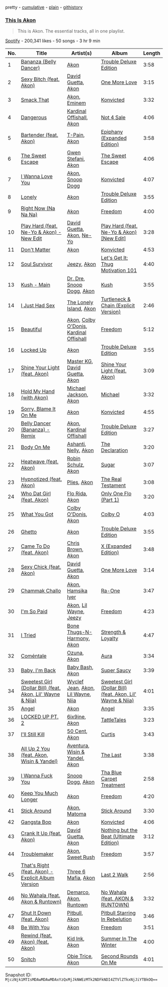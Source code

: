pretty - [cumulative](/playlists/cumulative/37i9dQZF1DZ06evO0gCG2c.md) - [plain](/playlists/plain/37i9dQZF1DZ06evO0gCG2c) - [githistory](https://github.githistory.xyz/mackorone/spotify-playlist-archive/blob/main/playlists/plain/37i9dQZF1DZ06evO0gCG2c)

### [This Is Akon](https://open.spotify.com/playlist/37i9dQZF1DZ06evO0gCG2c)

> This is Akon\. The essential tracks, all in one playlist.

[Spotify](https://open.spotify.com/user/spotify) - 200,341 likes - 50 songs - 3 hr 9 min

| No. | Title | Artist(s) | Album | Length |
|---|---|---|---|---|
| 1 | [Bananza \(Belly Dancer\)](https://open.spotify.com/track/3BwkldhE22DdxOcXegF2Kv) | [Akon](https://open.spotify.com/artist/0z4gvV4rjIZ9wHck67ucSV) | [Trouble Deluxe Edition](https://open.spotify.com/album/77eKpEVxmSr1RhqMlirlTF) | 3:58 |
| 2 | [Sexy Bitch \(feat\. Akon\)](https://open.spotify.com/track/127uq83uGFapbddqiMUKky) | [David Guetta](https://open.spotify.com/artist/1Cs0zKBU1kc0i8ypK3B9ai), [Akon](https://open.spotify.com/artist/0z4gvV4rjIZ9wHck67ucSV) | [One More Love](https://open.spotify.com/album/5DJc5qCdB5pPrDO97LXjeW) | 3:15 |
| 3 | [Smack That](https://open.spotify.com/track/3qKGvSu1inEZKwYQnMavNA) | [Akon](https://open.spotify.com/artist/0z4gvV4rjIZ9wHck67ucSV), [Eminem](https://open.spotify.com/artist/7dGJo4pcD2V6oG8kP0tJRR) | [Konvicted](https://open.spotify.com/album/13C2pc5O7ofZKd4p2VYO3S) | 3:32 |
| 4 | [Dangerous](https://open.spotify.com/track/4NOZ35Dhucr6UlVyLOtktd) | [Kardinal Offishall](https://open.spotify.com/artist/5P2rwRBgIN450RaJxdjYdA), [Akon](https://open.spotify.com/artist/0z4gvV4rjIZ9wHck67ucSV) | [Not 4 Sale](https://open.spotify.com/album/4mvT7q9PuuBWZcVyUnZP8e) | 4:06 |
| 5 | [Bartender \(feat\. Akon\)](https://open.spotify.com/track/1RGIjMFMgJxkZHMDXVYzOJ) | [T\-Pain](https://open.spotify.com/artist/3aQeKQSyrW4qWr35idm0cy), [Akon](https://open.spotify.com/artist/0z4gvV4rjIZ9wHck67ucSV) | [Epiphany \(Expanded Edition\)](https://open.spotify.com/album/6CrSEKCF4TYrbSIitegb3h) | 3:58 |
| 6 | [The Sweet Escape](https://open.spotify.com/track/66ZcOcouenzZEnzTJvoFmH) | [Gwen Stefani](https://open.spotify.com/artist/4yiQZ8tQPux8cPriYMWUFP), [Akon](https://open.spotify.com/artist/0z4gvV4rjIZ9wHck67ucSV) | [The Sweet Escape](https://open.spotify.com/album/7xnZ539lh8x6de9jzlpCJp) | 4:06 |
| 7 | [I Wanna Love You](https://open.spotify.com/track/6NncjnSD7JLEetWb9KqMRY) | [Akon](https://open.spotify.com/artist/0z4gvV4rjIZ9wHck67ucSV), [Snoop Dogg](https://open.spotify.com/artist/7hJcb9fa4alzcOq3EaNPoG) | [Konvicted](https://open.spotify.com/album/13C2pc5O7ofZKd4p2VYO3S) | 4:07 |
| 8 | [Lonely](https://open.spotify.com/track/4v7DCN09hgXkKazefkznDQ) | [Akon](https://open.spotify.com/artist/0z4gvV4rjIZ9wHck67ucSV) | [Trouble Deluxe Edition](https://open.spotify.com/album/77eKpEVxmSr1RhqMlirlTF) | 3:55 |
| 9 | [Right Now \(Na Na Na\)](https://open.spotify.com/track/2VqAEP1yY5T523K7bZtL8a) | [Akon](https://open.spotify.com/artist/0z4gvV4rjIZ9wHck67ucSV) | [Freedom](https://open.spotify.com/album/3BHAzidZ03EjVE7ncqyn0M) | 4:00 |
| 10 | [Play Hard \(feat\. Ne\-Yo & Akon\) \- New Edit](https://open.spotify.com/track/16Cs9KsHzgunxaEfGrXysG) | [David Guetta](https://open.spotify.com/artist/1Cs0zKBU1kc0i8ypK3B9ai), [Akon](https://open.spotify.com/artist/0z4gvV4rjIZ9wHck67ucSV), [Ne\-Yo](https://open.spotify.com/artist/21E3waRsmPlU7jZsS13rcj) | [Play Hard \(feat\. Ne\-Yo & Akon\) \[New Edit\]](https://open.spotify.com/album/2RjYiccB99aFRJ8C0QxDf7) | 3:28 |
| 11 | [Don't Matter](https://open.spotify.com/track/12yGwtB2h9NlzeOKYfVYTF) | [Akon](https://open.spotify.com/artist/0z4gvV4rjIZ9wHck67ucSV) | [Konvicted](https://open.spotify.com/album/13C2pc5O7ofZKd4p2VYO3S) | 4:53 |
| 12 | [Soul Survivor](https://open.spotify.com/track/0Ss50OU9tCozI7JIywkv14) | [Jeezy](https://open.spotify.com/artist/4yBK75WVCQXej1p04GWqxH), [Akon](https://open.spotify.com/artist/0z4gvV4rjIZ9wHck67ucSV) | [Let's Get It: Thug Motivation 101](https://open.spotify.com/album/6hiOeC9YErltT6CnK4pfJN) | 4:40 |
| 13 | [Kush \- Main](https://open.spotify.com/track/1U8Ho1nOzKXYDvfigOuHG4) | [Dr\. Dre](https://open.spotify.com/artist/6DPYiyq5kWVQS4RGwxzPC7), [Snoop Dogg](https://open.spotify.com/artist/7hJcb9fa4alzcOq3EaNPoG), [Akon](https://open.spotify.com/artist/0z4gvV4rjIZ9wHck67ucSV) | [Kush](https://open.spotify.com/album/7r3ZRX5UIxKteuTMu7vL7B) | 3:55 |
| 14 | [I Just Had Sex](https://open.spotify.com/track/5PEleSkK4p4E1sx3x7cOLt) | [The Lonely Island](https://open.spotify.com/artist/1f5GqyOPo0CkotzzRwviBu), [Akon](https://open.spotify.com/artist/0z4gvV4rjIZ9wHck67ucSV) | [Turtleneck & Chain \(Explicit Version\)](https://open.spotify.com/album/4IMJWEfkidwtzLanLMAtLP) | 2:46 |
| 15 | [Beautiful](https://open.spotify.com/track/0lqYRbRiGc5oiCUW51JH5s) | [Akon](https://open.spotify.com/artist/0z4gvV4rjIZ9wHck67ucSV), [Colby O'Donis](https://open.spotify.com/artist/7fObcBw9VM3x7ntWKCYl0z), [Kardinal Offishall](https://open.spotify.com/artist/5P2rwRBgIN450RaJxdjYdA) | [Freedom](https://open.spotify.com/album/3BHAzidZ03EjVE7ncqyn0M) | 5:12 |
| 16 | [Locked Up](https://open.spotify.com/track/48EQasc6XD0pOQtkIOWqOC) | [Akon](https://open.spotify.com/artist/0z4gvV4rjIZ9wHck67ucSV) | [Trouble Deluxe Edition](https://open.spotify.com/album/77eKpEVxmSr1RhqMlirlTF) | 3:55 |
| 17 | [Shine Your Light \(feat\. Akon\)](https://open.spotify.com/track/2ttfqpA40dpzzz9QhxnFCv) | [Master KG](https://open.spotify.com/artist/523y9KSneKh6APd1hKxLuF), [David Guetta](https://open.spotify.com/artist/1Cs0zKBU1kc0i8ypK3B9ai), [Akon](https://open.spotify.com/artist/0z4gvV4rjIZ9wHck67ucSV) | [Shine Your Light \(feat\. Akon\)](https://open.spotify.com/album/2g64ICU2z18zpnuS5rQbM9) | 3:09 |
| 18 | [Hold My Hand \(with Akon\)](https://open.spotify.com/track/0pCyoA5o2uxUwIovECCziF) | [Michael Jackson](https://open.spotify.com/artist/3fMbdgg4jU18AjLCKBhRSm), [Akon](https://open.spotify.com/artist/0z4gvV4rjIZ9wHck67ucSV) | [Michael](https://open.spotify.com/album/0yYWeLqonFk11pmb0RiMbP) | 3:32 |
| 19 | [Sorry, Blame It On Me](https://open.spotify.com/track/6m5jURnwGHY1pVw0sJqBBq) | [Akon](https://open.spotify.com/artist/0z4gvV4rjIZ9wHck67ucSV) | [Konvicted](https://open.spotify.com/album/0qAQvB9Ffg2IEMo9W6nTZO) | 4:55 |
| 20 | [Belly Dancer \(Bananza\) \- Remix](https://open.spotify.com/track/46PqPlhhW6MAk21IDFNLnx) | [Akon](https://open.spotify.com/artist/0z4gvV4rjIZ9wHck67ucSV), [Kardinal Offishall](https://open.spotify.com/artist/5P2rwRBgIN450RaJxdjYdA) | [Trouble Deluxe Edition](https://open.spotify.com/album/77eKpEVxmSr1RhqMlirlTF) | 3:27 |
| 21 | [Body On Me](https://open.spotify.com/track/2IyL2CyHoenwQLds5jSuqK) | [Ashanti](https://open.spotify.com/artist/5rkVyNGXEgeUqKkB5ccK83), [Nelly](https://open.spotify.com/artist/2gBjLmx6zQnFGQJCAQpRgw), [Akon](https://open.spotify.com/artist/0z4gvV4rjIZ9wHck67ucSV) | [The Declaration](https://open.spotify.com/album/23d3EfXK0OEtfOB61bBz9d) | 3:20 |
| 22 | [Heatwave \(feat\. Akon\)](https://open.spotify.com/track/2KMJ5CoxY4ECG9TZyNWmpv) | [Robin Schulz](https://open.spotify.com/artist/3t5xRXzsuZmMDkQzgOX35S), [Akon](https://open.spotify.com/artist/0z4gvV4rjIZ9wHck67ucSV) | [Sugar](https://open.spotify.com/album/5XyJzEROSmup2TcWmVjTIt) | 3:07 |
| 23 | [Hypnotized \(feat\. Akon\)](https://open.spotify.com/track/3LN41NUdHkyNqQhi9gExMm) | [Plies](https://open.spotify.com/artist/3jksrX4oBklxR78ft8gv3j), [Akon](https://open.spotify.com/artist/0z4gvV4rjIZ9wHck67ucSV) | [The Real Testament](https://open.spotify.com/album/3NoUdjYUcUuRMpOzyapnYW) | 3:08 |
| 24 | [Who Dat Girl \(feat\. Akon\)](https://open.spotify.com/track/7z73ehYAn9O1XP9XlCqVtd) | [Flo Rida](https://open.spotify.com/artist/0jnsk9HBra6NMjO2oANoPY), [Akon](https://open.spotify.com/artist/0z4gvV4rjIZ9wHck67ucSV) | [Only One Flo \(Part 1\)](https://open.spotify.com/album/1TwNATuAqnNjTd5BSvFZlS) | 3:20 |
| 25 | [What You Got](https://open.spotify.com/track/3MldzywZOH4Uci6bq9noyJ) | [Colby O'Donis](https://open.spotify.com/artist/7fObcBw9VM3x7ntWKCYl0z), [Akon](https://open.spotify.com/artist/0z4gvV4rjIZ9wHck67ucSV) | [Colby O](https://open.spotify.com/album/5g8W4mhkTV4XZ4YuBmhSr3) | 4:03 |
| 26 | [Ghetto](https://open.spotify.com/track/09JkIMWSVYi143LoWnY1fa) | [Akon](https://open.spotify.com/artist/0z4gvV4rjIZ9wHck67ucSV) | [Trouble Deluxe Edition](https://open.spotify.com/album/77eKpEVxmSr1RhqMlirlTF) | 3:55 |
| 27 | [Came To Do \(feat\. Akon\)](https://open.spotify.com/track/3fLXPbXiezgmbJEEOkT8ve) | [Chris Brown](https://open.spotify.com/artist/7bXgB6jMjp9ATFy66eO08Z), [Akon](https://open.spotify.com/artist/0z4gvV4rjIZ9wHck67ucSV) | [X \(Expanded Edition\)](https://open.spotify.com/album/3LByoNjO4gbuX5D0u26LDY) | 3:48 |
| 28 | [Sexy Chick \(feat\. Akon\)](https://open.spotify.com/track/4MKzCHlZvkwJOQRNkdw4zq) | [David Guetta](https://open.spotify.com/artist/1Cs0zKBU1kc0i8ypK3B9ai), [Akon](https://open.spotify.com/artist/0z4gvV4rjIZ9wHck67ucSV) | [One More Love](https://open.spotify.com/album/5bRrEsH3Mjl8O0lpUgdIHI) | 3:14 |
| 29 | [Chammak Challo](https://open.spotify.com/track/0EH7sgeiFqDa3eS7ieW2zs) | [Akon](https://open.spotify.com/artist/0z4gvV4rjIZ9wHck67ucSV), [Hamsika Iyer](https://open.spotify.com/artist/35jsUTwBj5cW9GuNB7Xp61) | [Ra\-One](https://open.spotify.com/album/5x2eTJrbEvmOTEcWWWubLy) | 3:47 |
| 30 | [I'm So Paid](https://open.spotify.com/track/5264rU21ndum3CYYaSGUUm) | [Akon](https://open.spotify.com/artist/0z4gvV4rjIZ9wHck67ucSV), [Lil Wayne](https://open.spotify.com/artist/55Aa2cqylxrFIXC767Z865), [Jeezy](https://open.spotify.com/artist/4yBK75WVCQXej1p04GWqxH) | [Freedom](https://open.spotify.com/album/7EZP6OSbWvMZTrEmlBt1HX) | 4:23 |
| 31 | [I Tried](https://open.spotify.com/track/2elA6JLRaQ6iB7hxiuTKN4) | [Bone Thugs\-N\-Harmony](https://open.spotify.com/artist/5spEJXLwD1sKUdC2bnOHPg), [Akon](https://open.spotify.com/artist/0z4gvV4rjIZ9wHck67ucSV) | [Strength & Loyalty](https://open.spotify.com/album/6fgFFyMpkmOZK038Ta3gQB) | 4:47 |
| 32 | [Coméntale](https://open.spotify.com/track/7oCGD6Ccuw8JmYWw6IrI8z) | [Ozuna](https://open.spotify.com/artist/1i8SpTcr7yvPOmcqrbnVXY), [Akon](https://open.spotify.com/artist/0z4gvV4rjIZ9wHck67ucSV) | [Aura](https://open.spotify.com/album/0SukGZiXMtmsZoxstkBtNR) | 3:34 |
| 33 | [Baby, I'm Back](https://open.spotify.com/track/00da5UpHHr2CcmAedVX3Be) | [Baby Bash](https://open.spotify.com/artist/12PSlydMSjEHzSCj9X5qv7), [Akon](https://open.spotify.com/artist/0z4gvV4rjIZ9wHck67ucSV) | [Super Saucy](https://open.spotify.com/album/3PVZuZnUTxhpUN7T5A4O5x) | 3:39 |
| 34 | [Sweetest Girl \(Dollar Bill\) \(feat\. Akon, Lil' Wayne & Niia\)](https://open.spotify.com/track/4liGjmhCupa7RP9JaQELYx) | [Wyclef Jean](https://open.spotify.com/artist/7aBzpmFXB4WWpPl2F7RjBe), [Akon](https://open.spotify.com/artist/0z4gvV4rjIZ9wHck67ucSV), [Lil Wayne](https://open.spotify.com/artist/55Aa2cqylxrFIXC767Z865), [Niia](https://open.spotify.com/artist/1KlUwB6uFECMC3zzvFvykx) | [Sweetest Girl \(Dollar Bill\) \(feat\. Akon, Lil' Wayne & Niia\)](https://open.spotify.com/album/347NJqwpdmSrkTE7F2IlaZ) | 4:01 |
| 35 | [Angel](https://open.spotify.com/track/6LBcHFbzmKSgGjZapRE2B5) | [Akon](https://open.spotify.com/artist/0z4gvV4rjIZ9wHck67ucSV) | [Angel](https://open.spotify.com/album/3m1Nxg2YS7QIs0v428yNLP) | 3:35 |
| 36 | [LOCKED UP PT\. 2](https://open.spotify.com/track/7Mu3sCvXdMSlBLrUPOhWAG) | [6ix9ine](https://open.spotify.com/artist/7gZfnEnfiaHzxARJ2LeXrf), [Akon](https://open.spotify.com/artist/0z4gvV4rjIZ9wHck67ucSV) | [TattleTales](https://open.spotify.com/album/6dQ5jKDz664ctPbDDSF7Ua) | 3:23 |
| 37 | [I'll Still Kill](https://open.spotify.com/track/6joiQ57IEXiC0yWtpZ71e5) | [50 Cent](https://open.spotify.com/artist/3q7HBObVc0L8jNeTe5Gofh), [Akon](https://open.spotify.com/artist/0z4gvV4rjIZ9wHck67ucSV) | [Curtis](https://open.spotify.com/album/6aAGx3HGsNoWvn6rMRHXBm) | 3:43 |
| 38 | [All Up 2 You \(feat\. Akon, Wisin & Yandel\)](https://open.spotify.com/track/48FsqSKpgoZZFr6aS1IDK5) | [Aventura](https://open.spotify.com/artist/1qto4hHid1P71emI6Fd8xi), [Wisin & Yandel](https://open.spotify.com/artist/1wZtkThiXbVNtj6hee6dz9), [Akon](https://open.spotify.com/artist/0z4gvV4rjIZ9wHck67ucSV) | [The Last](https://open.spotify.com/album/57tmzh0hsnWU8znnvEWJbe) | 3:38 |
| 39 | [I Wanna Fuck You](https://open.spotify.com/track/1G93i9ga7ZPEOqpiNhM1mq) | [Snoop Dogg](https://open.spotify.com/artist/7hJcb9fa4alzcOq3EaNPoG), [Akon](https://open.spotify.com/artist/0z4gvV4rjIZ9wHck67ucSV) | [Tha Blue Carpet Treatment](https://open.spotify.com/album/5EyEI8tm60S6y2YKbjE0xI) | 2:58 |
| 40 | [Keep You Much Longer](https://open.spotify.com/track/2vmGdxSGSkWTZJmtDLPvGC) | [Akon](https://open.spotify.com/artist/0z4gvV4rjIZ9wHck67ucSV) | [Freedom](https://open.spotify.com/album/3BHAzidZ03EjVE7ncqyn0M) | 4:20 |
| 41 | [Stick Around](https://open.spotify.com/track/1SZ5EEmCQ03fRAHnFNYW8N) | [Akon](https://open.spotify.com/artist/0z4gvV4rjIZ9wHck67ucSV), [Matoma](https://open.spotify.com/artist/4YXycRbyyAE0wozTk7QMEq) | [Stick Around](https://open.spotify.com/album/19NGecACGLBEsTA8Pyi4PG) | 3:30 |
| 42 | [Gangsta Bop](https://open.spotify.com/track/4iGgy19GEnx8ztNomBTbHt) | [Akon](https://open.spotify.com/artist/0z4gvV4rjIZ9wHck67ucSV) | [Konvicted](https://open.spotify.com/album/13C2pc5O7ofZKd4p2VYO3S) | 4:06 |
| 43 | [Crank It Up \(feat\. Akon\)](https://open.spotify.com/track/4PQA5I8Qf99He3SBKtl4Tf) | [David Guetta](https://open.spotify.com/artist/1Cs0zKBU1kc0i8ypK3B9ai), [Akon](https://open.spotify.com/artist/0z4gvV4rjIZ9wHck67ucSV) | [Nothing but the Beat \(Ultimate Edition\)](https://open.spotify.com/album/4bTjdxhRRUiWfwj200f9Kl) | 3:12 |
| 44 | [Troublemaker](https://open.spotify.com/track/0O3vchDpKl6jbS8hvnd2fD) | [Akon](https://open.spotify.com/artist/0z4gvV4rjIZ9wHck67ucSV), [Sweet Rush](https://open.spotify.com/artist/6VWF2yvImHN0qwgLPzeJm1) | [Freedom](https://open.spotify.com/album/3BHAzidZ03EjVE7ncqyn0M) | 3:57 |
| 45 | [That's Right \(feat\. Akon\) \- Explicit Album Version](https://open.spotify.com/track/0cOSb7wzbpb9vjRkbYufWj) | [Three 6 Mafia](https://open.spotify.com/artist/26s8LSolLfCIY88ysQbIuT), [Akon](https://open.spotify.com/artist/0z4gvV4rjIZ9wHck67ucSV) | [Last 2 Walk](https://open.spotify.com/album/0msDLgGPTbHmgPwY4yYRkn) | 2:56 |
| 46 | [No Wahala \(feat\. Akon & Runtown\)](https://open.spotify.com/track/03MxQe4F8TGGZSs4Zyha4b) | [Demarco](https://open.spotify.com/artist/0af5VM6xubf8EXKvoG35x6), [Akon](https://open.spotify.com/artist/0z4gvV4rjIZ9wHck67ucSV), [Runtown](https://open.spotify.com/artist/6mMtnxEQkYoY5FfJIQ9Rhb) | [No Wahala \(feat\. AKON & RUNTOWN\)](https://open.spotify.com/album/5k7JaH84J9RFAhzrCugrUQ) | 3:32 |
| 47 | [Shut It Down \(feat\. Akon\)](https://open.spotify.com/track/6r9uMZ7NBaMO1ovylcJZI4) | [Pitbull](https://open.spotify.com/artist/0TnOYISbd1XYRBk9myaseg), [Akon](https://open.spotify.com/artist/0z4gvV4rjIZ9wHck67ucSV) | [Pitbull Starring In Rebelution](https://open.spotify.com/album/00zN65JStpVnpJn9ckMsQI) | 3:46 |
| 48 | [Be With You](https://open.spotify.com/track/5fFVy5lNikE6Gls8qKLS5L) | [Akon](https://open.spotify.com/artist/0z4gvV4rjIZ9wHck67ucSV) | [Freedom](https://open.spotify.com/album/3BHAzidZ03EjVE7ncqyn0M) | 3:51 |
| 49 | [Rewind \(feat\. Akon\) \(feat\. Akon\)](https://open.spotify.com/track/3NIGNOy2IYovypzQl6QxJZ) | [Kid Ink](https://open.spotify.com/artist/6KZDXtSj0SzGOV705nNeh3), [Akon](https://open.spotify.com/artist/0z4gvV4rjIZ9wHck67ucSV) | [Summer In The Winter](https://open.spotify.com/album/6uG9BscYmPnAbtl6Cy9u91) | 4:00 |
| 50 | [Snitch](https://open.spotify.com/track/02rlDATSROFtjqmvs1dBKr) | [Obie Trice](https://open.spotify.com/artist/2XnnxQzxFZG8qEPjakokPM), [Akon](https://open.spotify.com/artist/0z4gvV4rjIZ9wHck67ucSV) | [Second Rounds On Me](https://open.spotify.com/album/7liAJFeMLT5QihsB9MhAh5) | 4:01 |

Snapshot ID: `MjczNjk1MTIsMDAwMDAwMDAxYzQxMjJkNWEzMTk2NDFkNDI4ZTVlZTkxNjJiYTBkOQ==`